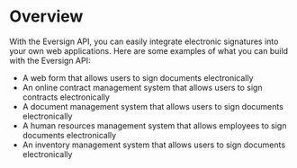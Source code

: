 # Overview

With the Eversign API, you can easily integrate electronic signatures into your
own web applications. Here are some examples of what you can build with the
Eversign API:

- A web form that allows users to sign documents electronically
- An online contract management system that allows users to sign contracts
  electronically
- A document management system that allows users to sign documents
  electronically
- A human resources management system that allows employees to sign documents
  electronically
- An inventory management system that allows users to sign documents
  electronically
